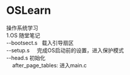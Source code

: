 # OSLearn
操作系统学习<br/>
1.OS&nbsp;随堂笔记<br/>
--bootsect.s  	载入引导扇区<br/>
--setup.s     	完成OS启动前的设置，进入保护模式<br/>
--head.s		初始化<br/>
&nbsp;&nbsp;&nbsp;	after_page_tables: 进入main.c<br/>

